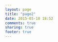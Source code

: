 ```yaml
---
layout: page
title: "page2"
date: 2015-05-10 18:52
comments: true
sharing: true
footer: true
---
```

